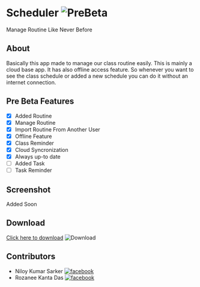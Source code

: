 # Scheduler ![PreBeta](https://img.shields.io/badge/v1.0-Alpha-blue?style=for-the-badge&logo=github)
Manage Routine Like Never Before

## About 
Basically this app made to manage our class routine easily. This is mainly a cloud base app. It has also offline access feature. So whenever you want to see the class schedule or added a new schedule you can do it without an internet connection.
                        
## Pre Beta Features
- [x] Added Routine
- [x] Manage Routine
- [x] Import Routine From Another User
- [x] Offline Feature
- [x] Class Reminder
- [x] Cloud Syncronization
- [x] Always up-to date
- [ ] Added Task
- [ ] Task Reminder

## Screenshot
Added Soon

## Download

[Click here to download](https://drive.google.com/file/d/1asct6RMcyDAblaDcNGCLhecUTG9rnL1g/view?usp=sharing) ![Download](https://img.shields.io/badge/Google%20Drive-blue)


## Contributors
- Niloy Kumar Sarker  [![facebook](https://img.shields.io/badge/follow-facebook-red?style=social&logo=facebook)](https://fb.com/N33LNILOY)
- Rozanee Kanta Das  [![facebook](https://img.shields.io/badge/follow-facebook-red?style=social&logo=facebook)](https://fb.com/razanee.razanee)
